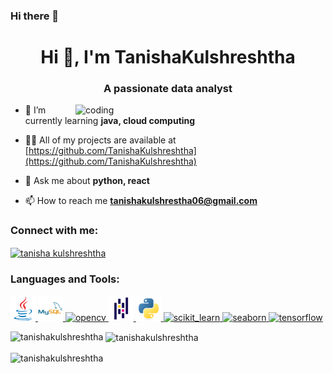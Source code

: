 ### Hi there 👋
<h1 align="center">Hi 👋, I'm TanishaKulshreshtha</h1>
<h3 align="center">A passionate data analyst</h3>

<img align="right" alt="coding" width="400" src="https://encrypted-tbn0.gstatic.com/images?q=tbn:ANd9GcQsGc9AltzgXeDCjCjGgEHDrieosWwdkKL5xA&usqp=CAU">



- 🌱 I’m currently learning **java, cloud computing**

- 👨‍💻 All of my projects are available at [https://github.com/TanishaKulshreshtha](https://github.com/TanishaKulshreshtha)

- 💬 Ask me about **python, react**

- 📫 How to reach me **tanishakulshrestha06@gmail.com**

<h3 align="left">Connect with me:</h3>
<p align="left">
<a href="https://linkedin.com/in/tanisha kulshreshtha" target="blank"><img align="center" src="https://raw.githubusercontent.com/rahuldkjain/github-profile-readme-generator/master/src/images/icons/Social/linked-in-alt.svg" alt="tanisha kulshreshtha" height="30" width="40" /></a>
</p>

<h3 align="left">Languages and Tools:</h3>
<p align="left"> <a href="https://www.java.com" target="_blank" rel="noreferrer"> <img src="https://raw.githubusercontent.com/devicons/devicon/master/icons/java/java-original.svg" alt="java" width="40" height="40"/> </a> <a href="https://www.mysql.com/" target="_blank" rel="noreferrer"> <img src="https://raw.githubusercontent.com/devicons/devicon/master/icons/mysql/mysql-original-wordmark.svg" alt="mysql" width="40" height="40"/> </a> <a href="https://opencv.org/" target="_blank" rel="noreferrer"> <img src="https://www.vectorlogo.zone/logos/opencv/opencv-icon.svg" alt="opencv" width="40" height="40"/> </a> <a href="https://pandas.pydata.org/" target="_blank" rel="noreferrer"> <img src="https://raw.githubusercontent.com/devicons/devicon/2ae2a900d2f041da66e950e4d48052658d850630/icons/pandas/pandas-original.svg" alt="pandas" width="40" height="40"/> </a> <a href="https://www.python.org" target="_blank" rel="noreferrer"> <img src="https://raw.githubusercontent.com/devicons/devicon/master/icons/python/python-original.svg" alt="python" width="40" height="40"/> </a> <a href="https://scikit-learn.org/" target="_blank" rel="noreferrer"> <img src="https://upload.wikimedia.org/wikipedia/commons/0/05/Scikit_learn_logo_small.svg" alt="scikit_learn" width="40" height="40"/> </a> <a href="https://seaborn.pydata.org/" target="_blank" rel="noreferrer"> <img src="https://seaborn.pydata.org/_images/logo-mark-lightbg.svg" alt="seaborn" width="40" height="40"/> </a> <a href="https://www.tensorflow.org" target="_blank" rel="noreferrer"> <img src="https://www.vectorlogo.zone/logos/tensorflow/tensorflow-icon.svg" alt="tensorflow" width="40" height="40"/> </a> </p>

<p><img align="left" src="https://github-readme-stats.vercel.app/api/top-langs?username=tanishakulshreshtha&show_icons=true&locale=en&layout=compact" alt="tanishakulshreshtha" /></p>

<p>&nbsp;<img align="center" src="https://github-readme-stats.vercel.app/api?username=tanishakulshreshtha&show_icons=true&locale=en" alt="tanishakulshreshtha" /></p>

<p><img align="center" src="https://github-readme-streak-stats.herokuapp.com/?user=tanishakulshreshtha&" alt="tanishakulshreshtha" /></p>


